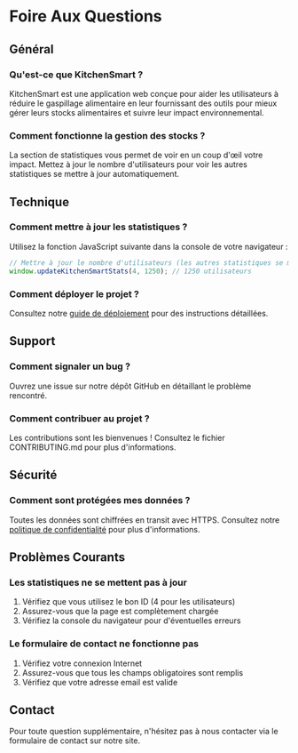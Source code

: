 # Foire Aux Questions

## Général

### Qu'est-ce que KitchenSmart ?
KitchenSmart est une application web conçue pour aider les utilisateurs à réduire le gaspillage alimentaire en leur fournissant des outils pour mieux gérer leurs stocks alimentaires et suivre leur impact environnemental.

### Comment fonctionne la gestion des stocks ?
La section de statistiques vous permet de voir en un coup d'œil votre impact. Mettez à jour le nombre d'utilisateurs pour voir les autres statistiques se mettre à jour automatiquement.

## Technique

### Comment mettre à jour les statistiques ?
Utilisez la fonction JavaScript suivante dans la console de votre navigateur :
```javascript
// Mettre à jour le nombre d'utilisateurs (les autres statistiques se mettront à jour automatiquement)
window.updateKitchenSmartStats(4, 1250); // 1250 utilisateurs
```

### Comment déployer le projet ?
Consultez notre [guide de déploiement](./deployment.md) pour des instructions détaillées.

## Support

### Comment signaler un bug ?
Ouvrez une issue sur notre dépôt GitHub en détaillant le problème rencontré.

### Comment contribuer au projet ?
Les contributions sont les bienvenues ! Consultez le fichier CONTRIBUTING.md pour plus d'informations.

## Sécurité

### Comment sont protégées mes données ?
Toutes les données sont chiffrées en transit avec HTTPS. Consultez notre [politique de confidentialité](../privacy) pour plus d'informations.

## Problèmes Courants

### Les statistiques ne se mettent pas à jour
1. Vérifiez que vous utilisez le bon ID (4 pour les utilisateurs)
2. Assurez-vous que la page est complètement chargée
3. Vérifiez la console du navigateur pour d'éventuelles erreurs

### Le formulaire de contact ne fonctionne pas
1. Vérifiez votre connexion Internet
2. Assurez-vous que tous les champs obligatoires sont remplis
3. Vérifiez que votre adresse email est valide

## Contact

Pour toute question supplémentaire, n'hésitez pas à nous contacter via le formulaire de contact sur notre site.
